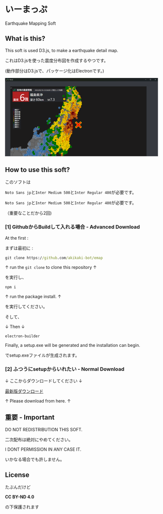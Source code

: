 # いーまっぷ 

Earthquake Mapping Soft

## What is this?

This soft is used D3.js, to make a earthquake detail map.

これはD3.jsを使った震度分布図を作成するやつです。

(動作部分はD3.jsで、パッケージ化はElectronです。)

![image.png](./rdm/image.png)

## How to use this soft?

このソフトは

`Noto Sans jp`と`Inter Medium 500`と`Inter Regular 400`が必要です。

`Noto Sans jp`と`Inter Medium 500`と`Inter Regular 400`が必要です。

（重要なことだから2回)


### [1] GithubからBuildして入れる場合 - Advanced Download

At the first :

まずは最初に :

```cmd
git clone https://github.com/akikaki-bot/emap
```

↑ run the `git clone` to clone this repository ↑

を実行し、

```cmd
npm i 
```

↑ run the package install. ↑

を実行してください。

そして、

↓ Then ↓

```cmd
electron-builder
```

Finally, a setup.exe will be generated and the installation can begin.

でsetup.exeファイルが生成されます。

### [2] ふつうにsetupからいれたい - Normal Download

↓ ここからダウンロードしてください ↓

[最新版ダウンロード](https://drive.google.com/file/d/1V9p1NOFja70zgXAkhe0Vp78F7ENlB0nQ/view?usp=share_link)

↑ Please download from here. ↑

## 重要 - Important

DO NOT REDISTRIBUTION THIS SOFT.

二次配布は絶対にやめてください。

I DONT PERMISSION IN ANY CASE IT.

いかなる場合でも許しません。

## License

たぶんだけど

**CC BY-ND 4.0**

の下保護されます
